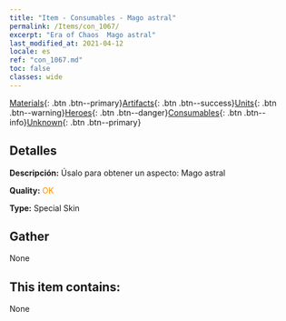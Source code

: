```yaml
---
title: "Item - Consumables - Mago astral"
permalink: /Items/con_1067/
excerpt: "Era of Chaos  Mago astral"
last_modified_at: 2021-04-12
locale: es
ref: "con_1067.md"
toc: false
classes: wide
---
```

 [Materials](/es/Items/){: .btn .btn--primary}[Artifacts](/es/Items/Artifacts/){: .btn .btn--success}[Units](/es/Items/Units/){: .btn .btn--warning}[Heroes](/es/Items/Heroes/){: .btn .btn--danger}[Consumables](/es/Items/Consumables/){: .btn .btn--info}[Unknown](/es/Items/Unknown/){: .btn .btn--primary}

## Detalles
 **Descripción:** Úsalo para obtener un aspecto: Mago astral

 **Quality:** <span style="color: #FF8C00">OK</span>

 **Type:** Special Skin

## Gather

  None

## This item contains:

  None

